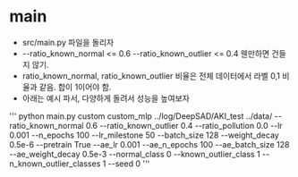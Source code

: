 # main

- src/main.py 파일을 돌리자
- --ratio_known_normal <= 0.6  --ratio_known_outlier <= 0.4 웬만하면 건들지 않기.
- ratio_known_normal, ratio_known_outlier 비율은 전체 데이터에서 라벨 0,1 비율과 같음. 합이 1이어야 함.
- 아래는 예시 파서, 다양하게 돌려서 성능을 높여보자

''' 
python main.py custom custom_mlp ../log/DeepSAD/AKI_test ../data/ --ratio_known_normal 0.6  --ratio_known_outlier 0.4 --ratio_pollution 0.0 --lr 0.001 --n_epochs 100 --lr_milestone 50 --batch_size 128 --weight_decay 0.5e-6 --pretrain True --ae_lr 0.001 --ae_n_epochs 100 --ae_batch_size 128 --ae_weight_decay 0.5e-3 --normal_class 0  --known_outlier_class 1 --n_known_outlier_classes 1 --seed 0 
'''  
